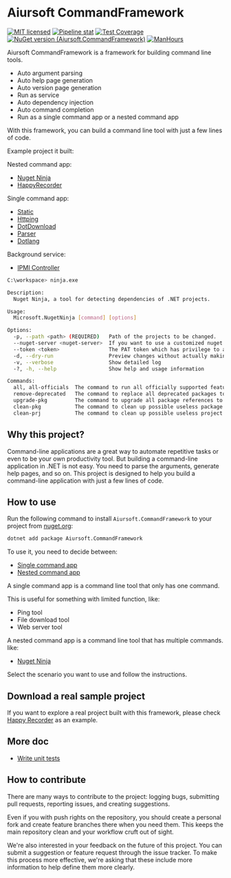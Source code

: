 # Aiursoft CommandFramework

[![MIT licensed](https://img.shields.io/badge/license-MIT-blue.svg)](https://gitlab.aiursoft.cn/aiursoft/commandframework/-/blob/master/LICENSE)
[![Pipeline stat](https://gitlab.aiursoft.cn/aiursoft/commandframework/badges/master/pipeline.svg)](https://gitlab.aiursoft.cn/aiursoft/commandframework/-/pipelines)
[![Test Coverage](https://gitlab.aiursoft.cn/aiursoft/commandframework/badges/master/coverage.svg)](https://gitlab.aiursoft.cn/aiursoft/commandframework/-/pipelines)
[![NuGet version (Aiursoft.CommandFramework)](https://img.shields.io/nuget/v/Aiursoft.CommandFramework.svg)](https://www.nuget.org/packages/Aiursoft.CommandFramework/)
[![ManHours](https://manhours.aiursoft.cn/r/gitlab.aiursoft.cn/aiursoft/commandframework.svg)](https://gitlab.aiursoft.cn/aiursoft/commandframework/-/commits/master?ref_type=heads)

Aiursoft CommandFramework is a framework for building command line tools.

* Auto argument parsing
* Auto help page generation
* Auto version page generation
* Run as service
* Auto dependency injection
* Auto command completion
* Run as a single command app or a nested command app

With this framework, you can build a command line tool with just a few lines of code.

Example project it built:

Nested command app:

* [Nuget Ninja](https://gitlab.aiursoft.cn/aiursoft/nugetninja)
* [HappyRecorder](https://gitlab.aiursoft.cn/anduin/happyrecorder)

Single command app:

* [Static](https://gitlab.aiursoft.cn/aiursoft/static)
* [Httping](https://gitlab.aiursoft.cn/aiursoft/httping)
* [DotDownload](https://gitlab.aiursoft.cn/aiursoft/dotdownload)
* [Parser](https://gitlab.aiursoft.cn/anduin/parser)
* [Dotlang](https://gitlab.aiursoft.cn/aiursoft/dotlang)

Background service:

* [IPMI Controller](https://gitlab.aiursoft.cn/aiursoft/ipmicontroller)

```bash
C:\workspace> ninja.exe

Description:
  Nuget Ninja, a tool for detecting dependencies of .NET projects.

Usage:
  Microsoft.NugetNinja [command] [options]

Options:
  -p, --path <path> (REQUIRED)   Path of the projects to be changed.
  --nuget-server <nuget-server>  If you want to use a customized nuget server instead of the official nuget.org, 
  --token <token>                The PAT token which has privilege to access the nuget server.
  -d, --dry-run                  Preview changes without actually making them
  -v, --verbose                  Show detailed log
  -?, -h, --help                 Show help and usage information

Commands:
  all, all-officials  The command to run all officially supported features.
  remove-deprecated   The command to replace all deprecated packages to new packages.
  upgrade-pkg         The command to upgrade all package references to possible latest and avoid conflicts.
  clean-pkg           The command to clean up possible useless package references.
  clean-prj           The command to clean up possible useless project references.
  ```

## Why this project?

Command-line applications are a great way to automate repetitive tasks or even to be your own productivity tool. But building a command-line application in .NET is not easy. You need to parse the arguments, generate help pages, and so on. This project is designed to help you build a command-line application with just a few lines of code.

## How to use

Run the following command to install `Aiursoft.CommandFramework` to your project from [nuget.org](https://www.nuget.org/packages/Aiursoft.CommandFramework/):

```bash
dotnet add package Aiursoft.CommandFramework
```

To use it, you need to decide between:

* [Single command app](./docs/single_command.md)
* [Nested command app](./docs/nested_commands.md)

A single command app is a command line tool that only has one command.

This is useful for something with limited function, like:

* Ping tool
* File download tool
* Web server tool

A nested command app is a command line tool that has multiple commands. like:

* [Nuget Ninja](https://gitlab.aiursoft.cn/aiursoft/nugetninja)

Select the scenario you want to use and follow the instructions.

## Download a real sample project

If you want to explore a real project built with this framework, please check [Happy Recorder](https://gitlab.aiursoft.cn/anduin/HappyRecorder) as an example.

## More doc

* [Write unit tests](./docs/write_tests.md)

## How to contribute

There are many ways to contribute to the project: logging bugs, submitting pull requests, reporting issues, and creating suggestions.

Even if you with push rights on the repository, you should create a personal fork and create feature branches there when you need them. This keeps the main repository clean and your workflow cruft out of sight.

We're also interested in your feedback on the future of this project. You can submit a suggestion or feature request through the issue tracker. To make this process more effective, we're asking that these include more information to help define them more clearly.
